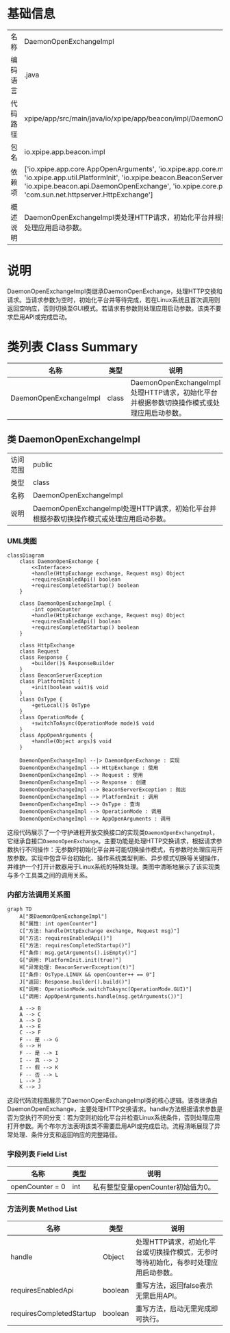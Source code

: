 # 基础信息

|      |      |
|------|------|
| 名称 | DaemonOpenExchangeImpl |
| 编码语言 | .java |
| 代码路径 | xpipe/app/src/main/java/io/xpipe/app/beacon/impl/DaemonOpenExchangeImpl.java |
| 包名 | io.xpipe.app.beacon.impl |
| 依赖项 | ['io.xpipe.app.core.AppOpenArguments', 'io.xpipe.app.core.mode.OperationMode', 'io.xpipe.app.util.PlatformInit', 'io.xpipe.beacon.BeaconServerException', 'io.xpipe.beacon.api.DaemonOpenExchange', 'io.xpipe.core.process.OsType', 'com.sun.net.httpserver.HttpExchange'] |
| 概述说明 | DaemonOpenExchangeImpl类处理HTTP请求，初始化平台并根据参数切换操作模式或处理应用启动参数。 |

# 说明

DaemonOpenExchangeImpl类继承DaemonOpenExchange，处理HTTP交换和请求。当请求参数为空时，初始化平台并等待完成，若在Linux系统且首次调用则返回空响应，否则切换至GUI模式。若请求有参数则处理应用启动参数。该类不要求启用API或完成启动。

# 类列表 Class Summary

| 名称   | 类型  | 说明 |
|-------|------|-------------|
| DaemonOpenExchangeImpl | class | DaemonOpenExchangeImpl处理HTTP请求，初始化平台并根据参数切换操作模式或处理应用启动参数。 |



## 类 DaemonOpenExchangeImpl

|      |      |
|------|------|
| 访问范围 | public |
| 类型 | class |
| 名称 | DaemonOpenExchangeImpl |
| 说明 | DaemonOpenExchangeImpl处理HTTP请求，初始化平台并根据参数切换操作模式或处理应用启动参数。 |


### UML类图

```mermaid
classDiagram
    class DaemonOpenExchange {
        <<Interface>>
        +handle(HttpExchange exchange, Request msg) Object
        +requiresEnabledApi() boolean
        +requiresCompletedStartup() boolean
    }

    class DaemonOpenExchangeImpl {
        -int openCounter
        +handle(HttpExchange exchange, Request msg) Object
        +requiresEnabledApi() boolean
        +requiresCompletedStartup() boolean
    }

    class HttpExchange
    class Request
    class Response {
        +builder()$ ResponseBuilder
    }
    class BeaconServerException
    class PlatformInit {
        +init(boolean wait)$ void
    }
    class OsType {
        +getLocal()$ OsType
    }
    class OperationMode {
        +switchToAsync(OperationMode mode)$ void
    }
    class AppOpenArguments {
        +handle(Object args)$ void
    }

    DaemonOpenExchangeImpl --|> DaemonOpenExchange : 实现
    DaemonOpenExchangeImpl --> HttpExchange : 使用
    DaemonOpenExchangeImpl --> Request : 使用
    DaemonOpenExchangeImpl --> Response : 创建
    DaemonOpenExchangeImpl --> BeaconServerException : 抛出
    DaemonOpenExchangeImpl --> PlatformInit : 调用
    DaemonOpenExchangeImpl --> OsType : 查询
    DaemonOpenExchangeImpl --> OperationMode : 调用
    DaemonOpenExchangeImpl --> AppOpenArguments : 调用
```

这段代码展示了一个守护进程开放交换接口的实现类`DaemonOpenExchangeImpl`，它继承自接口`DaemonOpenExchange`。主要功能是处理HTTP交换请求，根据请求参数执行不同操作：无参数时初始化平台并可能切换操作模式，有参数时处理应用开放参数。实现中包含平台初始化、操作系统类型判断、异步模式切换等关键操作，并维护一个打开计数器用于Linux系统的特殊处理。类图中清晰地展示了该实现类与多个工具类之间的调用关系。


### 内部方法调用关系图

```mermaid
graph TD
    A["类DaemonOpenExchangeImpl"]
    B["属性: int openCounter"]
    C["方法: handle(HttpExchange exchange, Request msg)"]
    D["方法: requiresEnabledApi()"]
    E["方法: requiresCompletedStartup()"]
    F["条件: msg.getArguments().isEmpty()"]
    G["调用: PlatformInit.init(true)"]
    H["异常处理: BeaconServerException(t)"]
    I["条件: OsType.LINUX && openCounter++ == 0"]
    J["返回: Response.builder().build()"]
    K["调用: OperationMode.switchToAsync(OperationMode.GUI)"]
    L["调用: AppOpenArguments.handle(msg.getArguments())"]

    A --> B
    A --> C
    A --> D
    A --> E
    C --> F
    F -- 是 --> G
    G --> H
    F -- 是 --> I
    I -- 真 --> J
    I -- 假 --> K
    F -- 否 --> L
    L --> J
    K --> J
```

这段代码流程图展示了DaemonOpenExchangeImpl类的核心逻辑。该类继承自DaemonOpenExchange，主要处理HTTP交换请求。handle方法根据请求参数是否为空执行不同分支：若为空则初始化平台并检查Linux系统条件，否则处理应用打开参数。两个布尔方法表明该类不需要启用API或完成启动。流程清晰展现了异常处理、条件分支和返回响应的完整路径。

### 字段列表 Field List

| 名称  | 类型  | 说明 |
|-------|-------|------|
| openCounter = 0 | int | 私有整型变量openCounter初始值为0。 |

### 方法列表 Method List

| 名称  | 类型  | 说明 |
|-------|-------|------|
| handle | Object | 处理HTTP请求，初始化平台或切换操作模式，无参时等待初始化，有参时处理应用启动参数。 |
| requiresEnabledApi | boolean | 重写方法，返回false表示无需启用API。 |
| requiresCompletedStartup | boolean | 重写方法，启动无需完成即可执行。 |




